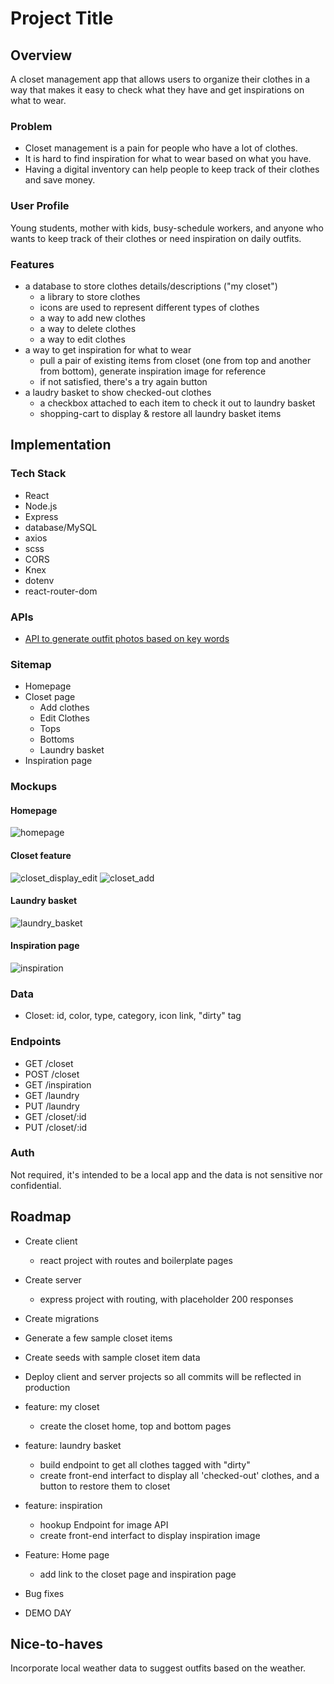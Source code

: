 # Project Title

## Overview

A closet management app that allows users to organize their clothes in a way that makes it easy to check what they have and get inspirations on what to wear.

### Problem

- Closet management is a pain for people who have a lot of clothes.
- It is hard to find inspiration for what to wear based on what you have.
- Having a digital inventory can help people to keep track of their clothes and save money.

### User Profile

Young students, mother with kids, busy-schedule workers, and anyone who wants to keep track of their clothes or need inspiration on daily outfits.

### Features
- a database to store clothes details/descriptions ("my closet")
  - a library to store clothes
  - icons are used to represent different types of clothes
  - a way to add new clothes
  - a way to delete clothes
  - a way to edit clothes
- a way to get inspiration for what to wear
  - pull a pair of existing items from closet (one from top and another from bottom), generate inspiration image for reference
  - if not satisfied, there's a try again button
- a laudry basket to show checked-out clothes
  - a checkbox attached to each item to check it out to laundry basket
  - shopping-cart to display & restore all laundry basket items 

## Implementation

### Tech Stack

- React
- Node.js
- Express
- database/MySQL
- axios
- scss
- CORS
- Knex
- dotenv
- react-router-dom

### APIs

- [API to generate outfit photos based on key words](https://limewire.com/)

### Sitemap
- Homepage
- Closet page
  - Add clothes
  - Edit Clothes
  - Tops
  - Bottoms
  - Laundry basket
- Inspiration page

### Mockups

#### Homepage
![homepage](Home.jpg)

#### Closet feature
![closet_display_edit](/proposal/Closet_display_edit.jpg)
![closet_add](Closet_newitem.jpg)

#### Laundry basket
![laundry_basket](Laundry.jpg)

#### Inspiration page
![inspiration](Inspiration.jpg)

### Data

- Closet: id, color, type, category, icon link, "dirty" tag

### Endpoints
- GET /closet
- POST /closet
- GET /inspiration
- GET /laundry
- PUT /laundry
- GET /closet/:id
- PUT /closet/:id

### Auth

Not required, it's intended to be a local app and the data is not sensitive nor confidential.

## Roadmap
- Create client
    - react project with routes and boilerplate pages

- Create server
    - express project with routing, with placeholder 200 responses

- Create migrations

- Generate a few sample closet items

- Create seeds with sample closet item data

- Deploy client and server projects so all commits will be reflected in production

- feature: my closet
  - create the closet home, top and bottom pages

- feature: laundry basket
  - build endpoint to get all clothes tagged with "dirty"
  - create front-end interfact to display all 'checked-out' clothes, and a button to restore them to closet

- feature: inspiration
  - hookup Endpoint for image API 
  - create front-end interfact to display inspiration image

- Feature: Home page
  - add link to the closet page and inspiration page

- Bug fixes

- DEMO DAY

## Nice-to-haves

Incorporate local weather data to suggest outfits based on the weather.
